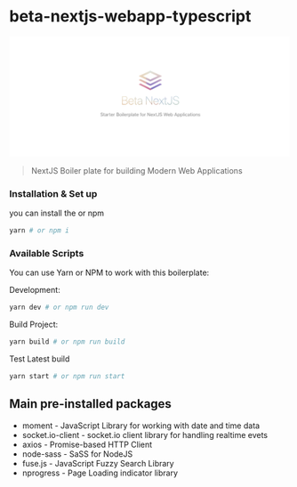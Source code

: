 # beta-nextjs-webapp-typescript

![banner image](https://raw.githubusercontent.com/quadroloop/beta-nextjs-webapp-typescript/main/banner.png)

> NextJS Boiler plate for building Modern Web Applications

### Installation & Set up

you can install the or npm

```sh
yarn # or npm i
```

### Available Scripts
You can use Yarn or NPM to work with this boilerplate:

Development:
```sh
yarn dev # or npm run dev
```

Build Project:
```sh
yarn build # or npm run build
```

Test Latest build
```sh
yarn start # or npm run start
```


## Main pre-installed packages

- moment - JavaScript Library for working with date and time data
- socket.io-client - socket.io client library for handling realtime evets
- axios - Promise-based HTTP Client
- node-sass - SaSS for NodeJS
- fuse.js - JavaScript Fuzzy Search Library
- nprogress - Page Loading indicator library
